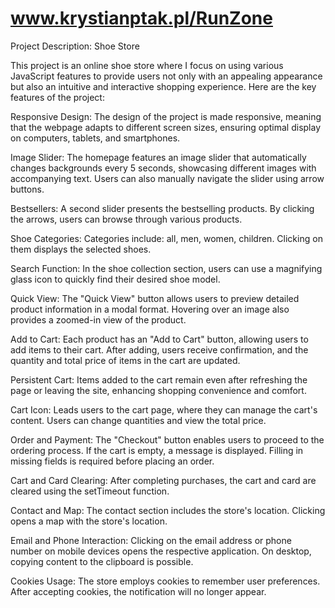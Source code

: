 # www.krystianptak.pl/RunZone
Project Description: Shoe Store

This project is an online shoe store where I focus on using various JavaScript features to provide users not only with an appealing appearance but also an intuitive and interactive shopping experience. Here are the key features of the project:

Responsive Design: The design of the project is made responsive, meaning that the webpage adapts to different screen sizes, ensuring optimal display on computers, tablets, and smartphones.

Image Slider: The homepage features an image slider that automatically changes backgrounds every 5 seconds, showcasing different images with accompanying text. Users can also manually navigate the slider using arrow buttons.

Bestsellers: A second slider presents the bestselling products. By clicking the arrows, users can browse through various products.

Shoe Categories: Categories include: all, men, women, children. Clicking on them displays the selected shoes.

Search Function: In the shoe collection section, users can use a magnifying glass icon to quickly find their desired shoe model.

Quick View: The "Quick View" button allows users to preview detailed product information in a modal format. Hovering over an image also provides a zoomed-in view of the product.

Add to Cart: Each product has an "Add to Cart" button, allowing users to add items to their cart. After adding, users receive confirmation, and the quantity and total price of items in the cart are updated. 

Persistent Cart: Items added to the cart remain even after refreshing the page or leaving the site, enhancing shopping convenience and comfort.

Cart Icon: Leads users to the cart page, where they can manage the cart's content. Users can change quantities and view the total price.

Order and Payment: The "Checkout" button enables users to proceed to the ordering process. If the cart is empty, a message is displayed. Filling in missing fields is required before placing an order.

Cart and Card Clearing: After completing purchases, the cart and card are cleared using the setTimeout function.

Contact and Map: The contact section includes the store's location. Clicking opens a map with the store's location.

Email and Phone Interaction: Clicking on the email address or phone number on mobile devices opens the respective application. On desktop, copying content to the clipboard is possible.

Cookies Usage: The store employs cookies to remember user preferences. After accepting cookies, the notification will no longer appear.
